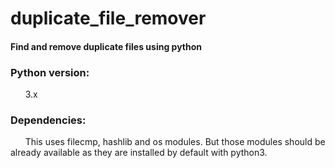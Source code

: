 # duplicate_file_remover
#### Find and remove duplicate files using python

### Python version:
&nbsp;&nbsp;&nbsp;&nbsp;&nbsp;&nbsp;3.x

### Dependencies:
&nbsp;&nbsp;&nbsp;&nbsp;&nbsp;&nbsp;This uses filecmp, hashlib and os modules. But those modules should be already available as they are installed by default with python3.